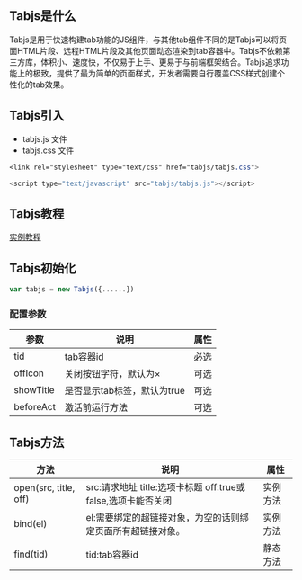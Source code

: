 ## Tabjs是什么
Tabjs是用于快速构建tab功能的JS组件，与其他tab组件不同的是Tabjs可以将页面HTML片段、远程HTML片段及其他页面动态渲染到tab容器中。Tabjs不依赖第三方库，体积小、速度快，不仅易于上手、更易于与前端框架结合。Tabjs追求功能上的极致，提供了最为简单的页面样式，开发者需要自行覆盖CSS样式创建个性化的tab效果。

## Tabjs引入
- tabjs.js 文件
- tabjs.css 文件

``` css
<link rel="stylesheet" type="text/css" href="tabjs/tabjs.css">
```
``` javascript
<script type="text/javascript" src="tabjs/tabjs.js"></script>
```

## Tabjs教程
[实例教程](https://fuzhanlun.github.io/tabjs/docs/)

## Tabjs初始化
``` javascript
var tabjs = new Tabjs({......})
```

### 配置参数

|参数|说明|属性|
|--|--|--|
|tid|tab容器id|必选|
|offIcon|关闭按钮字符，默认为×|可选|
|showTitle|是否显示tab标签，默认为true|可选|
|beforeAct|激活前运行方法|可选|

## Tabjs方法

|方法|说明|属性|
|--|--|--|
|open(src, title, off)|src:请求地址 title:选项卡标题 off:true或false,选项卡能否关闭|实例方法|
|bind(el)|el:需要绑定的超链接对象，为空的话则绑定页面所有超链接对象。|实例方法|
|find(tid)|tid:tab容器id|静态方法|